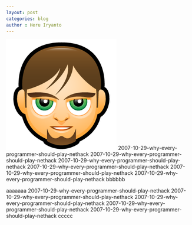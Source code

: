 ```yaml
---
layout: post
categories: blog
author : Heru Iryanto
---
```


<img class="avatar" src="../img/me.png" alt="me"> 2007-10-29-why-every-programmer-should-play-nethack 2007-10-29-why-every-programmer-should-play-nethack 2007-10-29-why-every-programmer-should-play-nethack 2007-10-29-why-every-programmer-should-play-nethack 2007-10-29-why-every-programmer-should-play-nethack 2007-10-29-why-every-programmer-should-play-nethack bbbbbb

aaaaaaa 2007-10-29-why-every-programmer-should-play-nethack 2007-10-29-why-every-programmer-should-play-nethack 2007-10-29-why-every-programmer-should-play-nethack 2007-10-29-why-every-programmer-should-play-nethack 2007-10-29-why-every-programmer-should-play-nethack ccccc